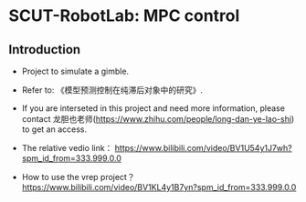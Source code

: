 # **SCUT-RobotLab: MPC control**
## **Introduction**
- Project to simulate a gimble. 
- Refer to: 《模型预测控制在纯滞后对象中的研究》.
- If you are interseted in this project and need more information, please contact 龙胆也老师(https://www.zhihu.com/people/long-dan-ye-lao-shi) to get an access.

- The relative vedio link：
https://www.bilibili.com/video/BV1U54y1J7wh?spm_id_from=333.999.0.0

- How to use the vrep project？
https://www.bilibili.com/video/BV1KL4y1B7yn?spm_id_from=333.999.0.0

